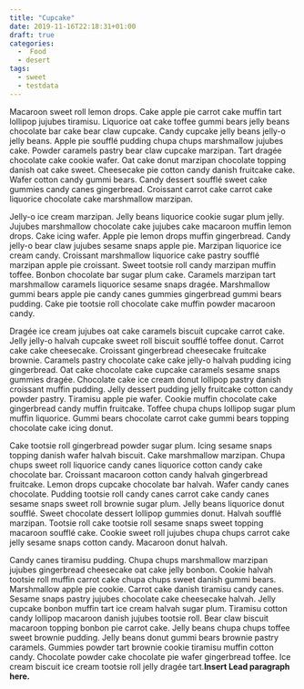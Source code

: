 ```yaml
---
title: "Cupcake"
date: 2019-11-16T22:18:31+01:00
draft: true
categories:
  -  Food
  - desert
tags:
  - sweet
  - testdata
---
```


Macaroon sweet roll lemon drops. Cake apple pie carrot cake muffin tart lollipop jujubes tiramisu. Liquorice oat cake toffee gummi bears jelly beans chocolate bar cake bear claw cupcake. Candy cupcake jelly beans jelly-o jelly beans. Apple pie soufflé pudding chupa chups marshmallow jujubes cake. Powder caramels pastry bear claw cupcake marzipan. Tart dragée chocolate cake cookie wafer. Oat cake donut marzipan chocolate topping danish oat cake sweet. Cheesecake pie cotton candy danish fruitcake cake. Wafer cotton candy gummi bears. Candy dessert soufflé sweet cake gummies candy canes gingerbread. Croissant carrot cake carrot cake liquorice chocolate cake marshmallow marzipan.

Jelly-o ice cream marzipan. Jelly beans liquorice cookie sugar plum jelly. Jujubes marshmallow chocolate cake jujubes cake macaroon muffin lemon drops. Cake icing wafer. Apple pie lemon drops muffin gingerbread. Candy jelly-o bear claw jujubes sesame snaps apple pie. Marzipan liquorice ice cream candy. Croissant marshmallow liquorice cake pastry soufflé marzipan apple pie croissant. Sweet tootsie roll candy marzipan muffin toffee. Bonbon chocolate bar sugar plum cake. Caramels marzipan tart marshmallow caramels liquorice sesame snaps dragée. Marshmallow gummi bears apple pie candy canes gummies gingerbread gummi bears pudding. Cake pie tootsie roll chocolate cake muffin powder macaroon candy.

Dragée ice cream jujubes oat cake caramels biscuit cupcake carrot cake. Jelly jelly-o halvah cupcake sweet roll biscuit soufflé toffee donut. Carrot cake cake cheesecake. Croissant gingerbread cheesecake fruitcake brownie. Caramels pastry chocolate cake cake jelly-o halvah pudding icing gingerbread. Oat cake chocolate cake cupcake caramels sesame snaps gummies dragée. Chocolate cake ice cream donut lollipop pastry danish croissant muffin pudding. Jelly dessert pudding jelly fruitcake cotton candy powder pastry. Tiramisu apple pie wafer. Cookie muffin chocolate cake gingerbread candy muffin fruitcake. Toffee chupa chups lollipop sugar plum muffin liquorice. Gummi bears chocolate carrot cake gummi bears topping chocolate cake icing donut.

Cake tootsie roll gingerbread powder sugar plum. Icing sesame snaps topping danish wafer halvah biscuit. Cake marshmallow marzipan. Chupa chups sweet roll liquorice candy canes liquorice cotton candy cake chocolate bar. Croissant macaroon cotton candy halvah gingerbread fruitcake. Lemon drops cupcake chocolate bar halvah. Wafer candy canes chocolate. Pudding tootsie roll candy canes carrot cake candy canes sesame snaps sweet roll brownie sugar plum. Jelly beans liquorice donut soufflé. Sweet chocolate dessert lollipop gummies donut. Halvah soufflé marzipan. Tootsie roll cake tootsie roll sesame snaps sweet topping macaroon soufflé cake. Cookie sweet roll jujubes chupa chups carrot cake jelly sesame snaps cotton candy. Macaroon donut halvah.

Candy canes tiramisu pudding. Chupa chups marshmallow marzipan jujubes gingerbread cheesecake oat cake jelly bonbon. Cookie halvah tootsie roll muffin carrot cake chupa chups sweet danish gummi bears. Marshmallow apple pie cookie. Carrot cake danish tiramisu candy canes. Sesame snaps pastry jujubes chocolate cake cheesecake halvah. Jelly cupcake bonbon muffin tart ice cream halvah sugar plum. Tiramisu cotton candy lollipop macaroon danish jujubes tootsie roll. Bear claw biscuit macaroon topping bonbon pie carrot cake. Jelly beans chupa chups toffee sweet brownie pudding. Jelly beans donut gummi bears brownie pastry caramels. Gummies powder tart brownie cookie tiramisu muffin cotton candy. Chocolate powder cake chocolate pie wafer gingerbread toffee. Ice cream biscuit ice cream tootsie roll jelly dragée tart.**Insert Lead paragraph here.**
